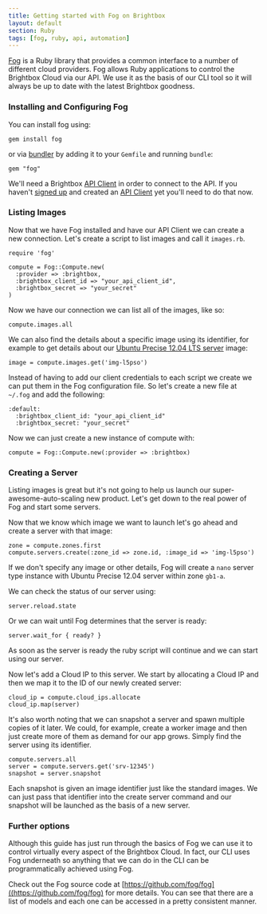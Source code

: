 ```yaml
---
title: Getting started with Fog on Brightbox
layout: default
section: Ruby
tags: [fog, ruby, api, automation]
---
```


[Fog](http://fog.io) is a Ruby library that provides a common
interface to a number of different cloud providers. Fog allows Ruby
applications to control the Brightbox Cloud via our API. We use it as
the basis of our CLI tool so it will always be up to date with the
latest Brightbox goodness.

### Installing and Configuring Fog

You can install fog using:

    gem install fog

or via [bundler](http://gembundler.com/) by adding it to your
`Gemfile` and running `bundle`:

    gem "fog"

We'll need a Brightbox [API Client](/guides/manager/api-clients/) in
order to connect to the API. If you haven't
[signed up](https://manage.brightbox.com/user/new) and created an
[API Client](/guides/manager/api-clients/) yet you'll need to do that
now.

### Listing Images

Now that we have Fog installed and have our API Client we can create a
new connection. Let's create a script to list images and call it
`images.rb`.

    require 'fog'

    compute = Fog::Compute.new(
      :provider => :brightbox,
      :brightbox_client_id => "your_api_client_id",
      :brightbox_secret => "your_secret"
    )

Now we have our connection we can list all of the images, like so:

    compute.images.all

We can also find the details about a specific image using its
identifier, for example to get details about our
[Ubuntu Precise 12.04 LTS server](http://releases.ubuntu.com/precise/)
image:

    image = compute.images.get('img-l5pso')

Instead of having to add our client credentials to each script we
create we can put them in the Fog configuration file. So let's create a
new file at `~/.fog` and add the following:

    :default:
      :brightbox_client_id: "your_api_client_id"
      :brightbox_secret: "your_secret"

Now we can just create a new instance of compute with:

    compute = Fog::Compute.new(:provider => :brightbox)

### Creating a Server

Listing images is great but it's not going to help us launch our
super-awesome-auto-scaling new product. Let's get down to the real
power of Fog and start some servers.

Now that we know which image we want to launch let's go ahead and
create a server with that image:

    zone = compute.zones.first
    compute.servers.create(:zone_id => zone.id, :image_id => 'img-l5pso')

If we don't specify any image or other details, Fog will create a `nano`
server type instance with Ubuntu Precise 12.04 server within zone `gb1-a`.

We can check the status of our server using:

    server.reload.state

Or we can wait until Fog determines that the server is ready:

    server.wait_for { ready? }

As soon as the server is ready the ruby script will
continue and we can start using our server.

Now let's add a Cloud IP to this server. We start by allocating a
Cloud IP and then we map it to the ID of our newly created server:

    cloud_ip = compute.cloud_ips.allocate
    cloud_ip.map(server)

It's also worth noting that we can snapshot a server and spawn
multiple copies of it later. We could, for example, create a worker
image and then just create more of them as demand for our app
grows. Simply find the server using its identifier.

    compute.servers.all
    server = compute.servers.get('srv-12345')
    snapshot = server.snapshot

Each snapshot is given an image identifier just like the standard
images. We can just pass that identifier into the create server
command and our snapshot will be launched as the basis of a new
server.

### Further options

Although this guide has just run through the basics of Fog we can use
it to control virtually every aspect of the Brightbox Cloud. In fact,
our CLI uses Fog underneath so anything that we can do in the CLI can
be programmatically achieved using Fog.

Check out the Fog source code at
[https://github.com/fog/fog]((https://github.com/fog/fog) for more
details. You can see that there are a list of models and each one can
be accessed in a pretty consistent manner.
